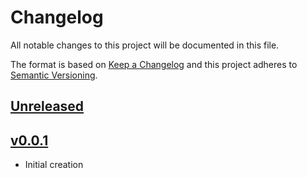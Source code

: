 # Changelog
All notable changes to this project will be documented in this file.

The format is based on [Keep a Changelog](http://keepachangelog.com/en/1.0.0/)
and this project adheres to [Semantic Versioning](http://semver.org/spec/v2.0.0.html).

## [Unreleased]

## [v0.0.1]
- Initial creation

[Unreleased]: https://github.com/xmidt-org/thoth/compare/v0.0.1..HEAD
[v0.0.1]: https://github.com/xmidt-org/thoth/compare/0.0.0...v0.0.1
